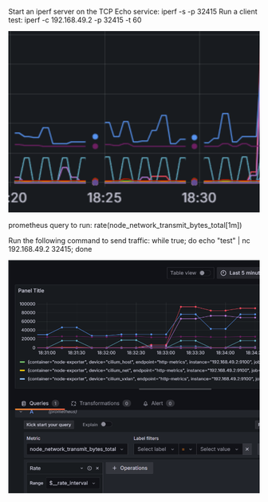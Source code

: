 Start an iperf server on the TCP Echo service:
iperf -s -p 32415
Run a client test:
iperf -c 192.168.49.2 -p 32415 -t 60



![Before running traffic](pre_traffic.png)

prometheus query to run:
rate(node_network_transmit_bytes_total[1m])


Run the following command to send traffic:
while true; do echo "test" | nc 192.168.49.2 32415; done

![thruput from nc](throughput_result.png)

